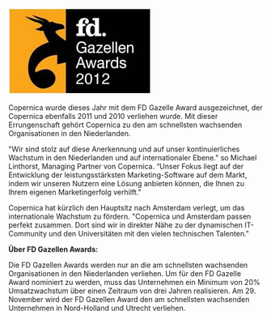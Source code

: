 ![FD Gazelle 2012.jpg](../images/fd-2012.jpg "FD Gazelle 2012.jpg")

Copernica wurde dieses Jahr mit dem FD Gazelle Award ausgezeichnet, der
Copernica ebenfalls 2011 und 2010 verliehen wurde. Mit dieser
Errungenschaft gehört Copernica zu den am schnellsten wachsenden
Organisationen in den Niederlanden.

"Wir sind stolz auf diese Anerkennung und auf unser kontinuierliches
Wachstum in den Niederlanden und auf internationaler Ebene." so Michael
Linthorst, Managing Partner von Copernica. “Unser Fokus liegt auf der
Entwicklung der leistungsstärksten Marketing-Software auf dem Markt,
indem wir unseren Nutzern eine Lösung anbieten können, die Ihnen zu
Ihrem eigenen Marketingerfolg verhilft."  

Copernica hat kürzlich den Hauptsitz nach Amsterdam verlegt, um das
internationale Wachstum zu fördern. "Copernica und Amsterdam passen
perfekt zusammen. Dort sind wir in direkter Nähe zu der dynamischen
IT-Community und den Universitäten mit den vielen technischen Talenten."

**Über FD Gazellen Awards:**

Die FD Gazellen Awards werden nur an die am schnellsten wachsenden
Organisationen in den Niederlanden verliehen. Um für den FD Gazelle
Award nominiert zu werden, muss das Unternehmen ein Minimum von 20%
Umsatzwachstum über einen Zeitraum von drei Jahren realisieren. Am 29.
November wird der FD Gazellen Award den am schnellsten wachsenden
Unternehmen in Nord-Holland und Utrecht verliehen.

 
